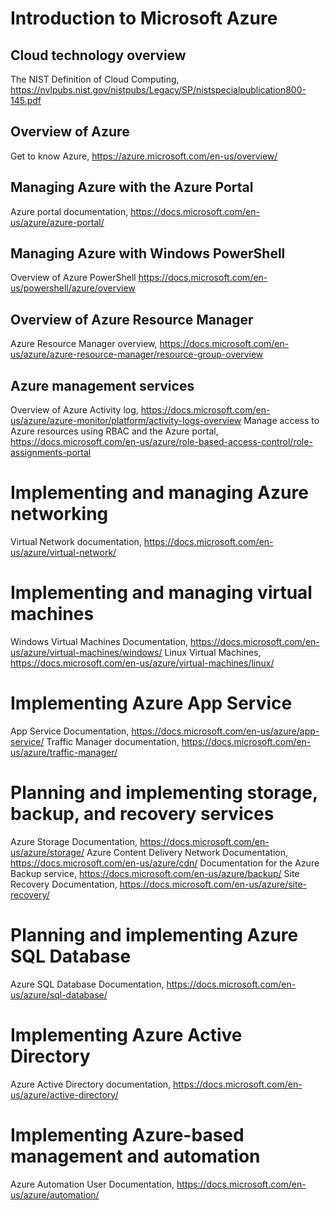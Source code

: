 # Introduction to Microsoft Azure
## Cloud technology overview
The NIST Definition of Cloud
Computing, <https://nvlpubs.nist.gov/nistpubs/Legacy/SP/nistspecialpublication800-145.pdf>
## Overview of Azure
Get to know Azure, <https://azure.microsoft.com/en-us/overview/>
## Managing Azure with the Azure Portal
Azure portal documentation, <https://docs.microsoft.com/en-us/azure/azure-portal/>
## Managing Azure with Windows PowerShell
Overview of Azure PowerShell <https://docs.microsoft.com/en-us/powershell/azure/overview>
## Overview of Azure Resource Manager
Azure Resource Manager overview, <https://docs.microsoft.com/en-us/azure/azure-resource-manager/resource-group-overview>
## Azure management services
Overview of Azure Activity log, <https://docs.microsoft.com/en-us/azure/azure-monitor/platform/activity-logs-overview>
Manage access to Azure resources using RBAC and the Azure portal, <https://docs.microsoft.com/en-us/azure/role-based-access-control/role-assignments-portal>
# Implementing and managing Azure networking
Virtual Network documentation, <https://docs.microsoft.com/en-us/azure/virtual-network/>

# Implementing and managing virtual machines
Windows Virtual Machines Documentation, <https://docs.microsoft.com/en-us/azure/virtual-machines/windows/>
Linux Virtual Machines, <https://docs.microsoft.com/en-us/azure/virtual-machines/linux/>

# Implementing Azure App Service
App Service Documentation, <https://docs.microsoft.com/en-us/azure/app-service/>
Traffic Manager documentation, <https://docs.microsoft.com/en-us/azure/traffic-manager/>

# Planning and implementing storage, backup, and recovery services
Azure Storage Documentation, <https://docs.microsoft.com/en-us/azure/storage/>
Azure Content Delivery Network Documentation, <https://docs.microsoft.com/en-us/azure/cdn/>
Documentation for the Azure Backup service, https://docs.microsoft.com/en-us/azure/backup/
Site Recovery Documentation, <https://docs.microsoft.com/en-us/azure/site-recovery/>

# Planning and implementing Azure SQL Database
Azure SQL Database Documentation, <https://docs.microsoft.com/en-us/azure/sql-database/>

# Implementing Azure Active Directory
Azure Active Directory documentation, <https://docs.microsoft.com/en-us/azure/active-directory/>

# Implementing Azure-based management and automation
Azure Automation User Documentation, <https://docs.microsoft.com/en-us/azure/automation/>
